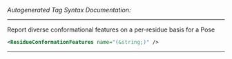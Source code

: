 <!-- THIS IS AN AUTOGENERATED FILE: Don't edit it directly, instead change the schema definition in the code itself. -->

_Autogenerated Tag Syntax Documentation:_

---
Report diverse conformational features on a per-residue basis for a Pose

```xml
<ResidueConformationFeatures name="(&string;)" />
```



---
